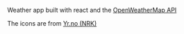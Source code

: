 Weather app built with react and the [OpenWeatherMap API](https://openweathermap.org/api)

The icons are from [Yr.no (NRK)](https://hjelp.yr.no/hc/en-us/articles/203786121-Weather-symbols-on-Yr)
